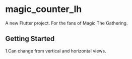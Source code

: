 # magic_counter_lh

A new Flutter project. For the fans of Magic The Gathering.

## Getting Started

1.Can change from vertical and horizontal views.


